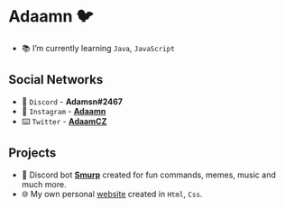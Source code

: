 # Adaamn 🐦

- 📚 I’m currently learning `Java`, `JavaScript`

## Social Networks
- 📢 `Discord` - **Adamsn#2467**
- 📱 `Instagram` - **[Adaamn](https://www.instagram.com/adaamn2nd/)**
- ⌨️ `Twitter` - **[AdaamCZ](https://twitter.com/AdaamCZ)**

## Projects
- 🤖 Discord bot **[Smurp](https://discord.com/invite/de6G7UPHaR)** created for fun commands, memes, music and much more.
- 🌐 My own personal [website](http://www.adaamn.borec.cz/) created in `Html`, `Css`.
